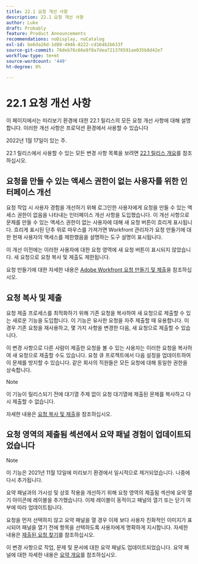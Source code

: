```yaml
---
title: 22.1 요청 개선 사항
description: 22.1 요청 개선 사항
author: Luke
draft: Probably
feature: Product Announcements
recommendations: noDisplay, noCatalog
exl-id: be6da26d-1d80-4946-8222-cd164b2b633f
source-git-commit: 76deb76c66e8f8a7dea721378591ae035b8d42e7
workflow-type: tm+mt
source-wordcount: '449'
ht-degree: 0%

---
```


# 22.1 요청 개선 사항

이 페이지에서는 미리보기 환경에 대한 22.1 릴리스의 모든 요청 개선 사항에 대해 설명합니다. 이러한 개선 사항은 프로덕션 환경에서 사용할 수 있습니다

<!--
<MadCap:conditionalText data-mc-conditions="QuicksilverOrClassic.Draft mode">
in January 2022
</MadCap:conditionalText>
-->

2022년 1월 17일이 있는 주.

22.1 릴리스에서 사용할 수 있는 모든 변경 사항 목록을 보려면 [22.1 릴리스 개요](../../../product-announcements/product-releases/22.1-release-activity/22-1-release-overview.md)를 참조하십시오.

## 요청을 만들 수 있는 액세스 권한이 없는 사용자를 위한 인터페이스 개선

요청 작업 시 사용자 경험을 개선하기 위해 로그인한 사용자에게 요청을 만들 수 있는 액세스 권한이 없음을 나타내는 인터페이스 개선 사항을 도입했습니다. 이 개선 사항으로 문제를 만들 수 있는 액세스 권한이 없는 사용자에 대해 새 요청 버튼이 흐리게 표시됩니다. 흐리게 표시된 단추 위로 마우스를 가져가면 Workfront 관리자가 요청 만들기에 대한 현재 사용자의 액세스를 제한했음을 설명하는 도구 설명이 표시됩니다.

이 개선 이전에는 이러한 사용자에 대한 요청 영역에 새 요청 버튼이 표시되지 않았습니다. 새 요청으로 요청 복사 및 제출도 제한됩니다.

요청 만들기에 대한 자세한 내용은 [Adobe Workfront 요청 만들기 및 제출](../../../manage-work/requests/create-requests/create-submit-requests.md)을 참조하십시오.

## 요청 복사 및 제출

요청 제출 프로세스를 최적화하기 위해 기존 요청을 복사하여 새 요청으로 제출할 수 있는 새로운 기능을 도입합니다. 이 기능은 유사한 요청을 자주 제출할 때 유용합니다. 이 경우 기존 요청을 재사용하고, 몇 가지 사항을 변경한 다음, 새 요청으로 제출할 수 있습니다.

이 변경 사항으로 다른 사람이 제출한 요청을 볼 수 있는 사용자는 이러한 요청을 복사하여 새 요청으로 제출할 수도 있습니다. 요청 큐 프로젝트에서 다음 설정을 업데이트하여 이 문제를 방지할 수 있습니다. 같은 회사의 직원들은 모든 요청에 대해 동일한 권한을 상속합니다.

>[!NOTE]
>
>이 기능이 릴리스되기 전에 대기열 주제 없이 요청 대기열에 제출된 문제를 복사하고 다시 제출할 수 없습니다.

자세한 내용은 [요청 복사 및 제출](../../../manage-work/requests/create-requests/copy-and-submit-requests.md)을 참조하십시오.

## 요청 영역의 제출됨 섹션에서 요약 패널 경험이 업데이트되었습니다

>[!NOTE]
>
>이 기능은 2021년 11월 12일에 미리보기 환경에서 일시적으로 제거되었습니다. 나중에 다시 추가됩니다.

요약 패널과의 가시성 및 상호 작용을 개선하기 위해 요청 영역의 제출됨 섹션에 요약 열기 아이콘에 레이블을 추가했습니다. 이제 레이블이 동적이고 패널의 열기 또는 닫기 여부에 따라 업데이트됩니다.

요청을 먼저 선택하지 않고 요약 패널을 열 경우 이제 보다 사용자 친화적인 이미지가 표시되어 패널을 열기 전에 항목을 선택하도록 사용자에게 명확하게 지시합니다. 자세한 내용은 [제출된 요청 찾기](../../../manage-work/requests/create-requests/locate-submitted-requests.md)를 참조하십시오.

이 변경 사항으로 작업, 문제 및 문서에 대한 요약 패널도 업데이트되었습니다. 요약 패널에 대한 자세한 내용은 [요약 개요](../../../workfront-basics/the-new-workfront-experience/summary-overview.md)를 참조하십시오.
